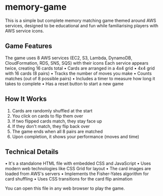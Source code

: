 # memory-game
This is a simple but complete memory matching game themed around AWS services,  designed to be educational and fun while familiarising players with AWS service  icons. 

## Game Features
The game uses 8 AWS services (EC2, S3, Lambda, DynamoDB, CloudFormation, RDS, SNS, SQS) with their icons
Each service appears twice, creating 16 cards total
• Cards are arranged in a 4x4 grid
• 4x4 grid with 16 cards (8 pairs)
• Tracks the number of moves you make
• Counts matches (out of 8 possible pairs)
• Includes a timer to measure how long it takes to complete
• Has a reset button to start a new game

## How It Works
1. Cards are randomly shuffled at the start
2. You click on cards to flip them over
3. If two flipped cards match, they stay face up
4. If they don't match, they flip back over
5. The game ends when all 8 pairs are matched
6. Upon completion, it shows your performance (moves and time)

## Technical Details
• It's a standalone HTML file with embedded CSS and JavaScript
• Uses modern web technologies like CSS Grid for layout
• The card images are loaded from AWS's servers
• Implements the Fisher-Yates algorithm for card shuffling
• Uses CSS transitions for the card flip animation

You can open this file in any web browser to play the game.
